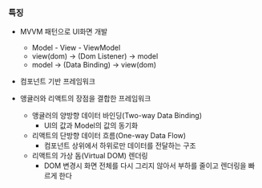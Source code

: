 ### 특징
- MVVM 패턴으로 UI화면 개발
	- Model - View - ViewModel
	- view(dom) -> (Dom Listener) -> model
	- model -> (Data Binding) -> view(dom)

- 컴포넌트 기반 프레임워크
- 앵귤러와 리액트의 장점을 결합한 프레임워크
	- 앵귤러의 양방향 데이터 바인딩(Two-way Data Binding)
		- UI의 값과 Model의 값의 동기화
	- 리액트의 단방향 데이터 흐름(One-way Data Flow)
		- 컴포넌트 상위에서 하위로만 데이터를 전달하는 구조
	- 리액트의 가상 돔(Virtual DOM) 렌더링
		- DOM 변경시 화면 전체를 다시 그리지 않아서 부하를 줄이고 렌더링을 빠르게 한다

